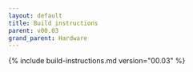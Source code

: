 ```yaml
---
layout: default
title: Build instructions
parent: v00.03
grand_parent: Hardware
---
```


{% include build-instructions.md version="00.03" %}
